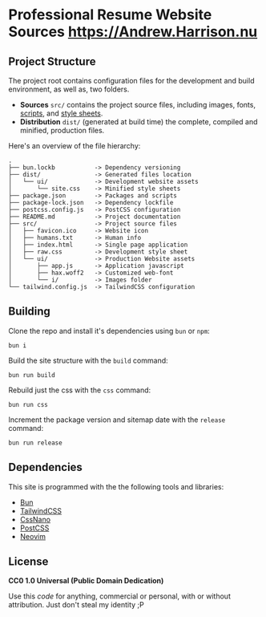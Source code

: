 # Professional Resume Website Sources https://Andrew.Harrison.nu

## Project Structure

The project root contains configuration files for the development and build environment, as well as, two folders.

- **Sources** `src/` contains the project source files, including images, fonts, [scripts](src/ui/app.js), and [style sheets](src/raw.css).
- **Distribution** `dist/` (generated at build time) the complete, compiled and minified, production files.

Here's an overview of the file hierarchy:
```
.
├── bun.lockb           -> Dependency versioning
├── dist/               -> Generated files location
│   └── ui/             -> Development website assets
│       └── site.css    -> Minified style sheets
├── package.json        -> Packages and scripts
├── package-lock.json   -> Dependency lockfile
├── postcss.config.js   -> PostCSS configuration
├── README.md           -> Project documentation
├── src/                -> Project source files
│   ├── favicon.ico     -> Website icon
│   ├── humans.txt      -> Human info
│   ├── index.html      -> Single page application
│   ├── raw.css         -> Development style sheet
│   └── ui/             -> Production Website assets
│       ├── app.js      -> Application javascript
│       ├── hax.woff2   -> Customized web-font
│       └── i/          -> Images folder
└── tailwind.config.js  -> TailwindCSS configuration
```

## Building

Clone the repo and install it's dependencies using `bun` or `npm`:

```
bun i
```

Build the site structure with the `build` command:

```
bun run build
```

Rebuild just the css with the `css` command:

```
bun run css
```
Increment the package version and sitemap date with the `release` command:

```
bun run release
```

## Dependencies

This site is programmed with the the following tools and libraries:

- [Bun](https://bun.sh)
- [TailwindCSS](https://tailwindcss.com)
- [CssNano](https://cssnano.github.io/cssnano)
- [PostCSS](http://postcss.org)
- [Neovim](https://neovim.io)

## License

**CC0 1.0 Universal (Public Domain Dedication)**

Use this _code_ for anything, commercial or personal, with or without attribution. Just don't steal my identity ;P

